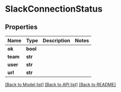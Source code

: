# SlackConnectionStatus


## Properties

Name | Type | Description | Notes
------------ | ------------- | ------------- | -------------
**ok** | **bool** |  | 
**team** | **str** |  | 
**user** | **str** |  | 
**url** | **str** |  | 

[[Back to Model list]](../#documentation-for-models) [[Back to API list]](../#documentation-for-api-endpoints) [[Back to README]](../)


